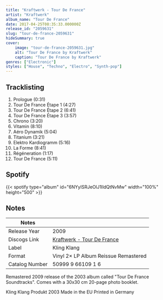 ```yaml
---
title: "Kraftwerk - Tour De France"
artist: "Kraftwerk"
album_name: "Tour De France"
date: 2017-04-25T08:35:33.000000Z
release_id: "2059631"
slug: "tour-de-france-2059631"
hideSummary: true
cover:
    image: "tour-de-france-2059631.jpg"
    alt: "Tour De France by Kraftwerk"
    caption: "Tour De France by Kraftwerk"
genres: ["Electronic"]
styles: ["House", "Techno", "Electro", "Synth-pop"]
---
```


## Tracklisting
1. Prologue (0:31)
2. Tour De France Étape 1 (4:27)
3. Tour De France Étape 2 (6:41)
4. Tour De France Étape 3 (3:57)
5. Chrono (3:20)
6. Vitamin (8:10)
7. Aéro Dynamik (5:04)
8. Titanium (3:21)
9. Elektro Kardiogramm (5:16)
10. La Forme (8:41)
11. Régéneration (1:17)
12. Tour De France (5:11)


## Spotify
{{< spotify type="album" id="6NYyISRJeOlJ1IldQtNvMw" width="100%" height="500" >}}



## Notes
| Notes          |             |
| ---------------| ----------- |
| Release Year   | 2009 |
| Discogs Link   | [Kraftwerk - Tour De France](https://www.discogs.com/release/2059631-Kraftwerk-Tour-De-France) |
| Label          | Kling Klang |
| Format         | Vinyl 2× LP Album Reissue Remastered |
| Catalog Number | 50999 9 66109 1 6 |

Remastered 2009 release of the 2003 album called "Tour De France Soundtracks". Comes with a 30x30 cm 20-page photo booklet.

Kling Klang Produkt 2003
Made in the EU
Printed in Germany
